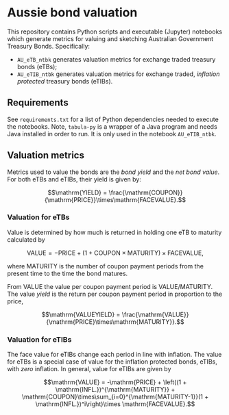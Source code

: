 # Aussie bond valuation

This repository contains Python scripts and executable (Jupyter) notebooks which generate metrics for valuing and sketching Australian Government Treasury Bonds. Specifically:

- `AU_eTB_ntbk` generates valuation metrics for exchange traded treasury bonds (eTBs);
- `AU_eTIB_ntbk` generates valuation metrics for exchange traded, *inflation protected* treasury bonds (eTIBs).


## Requirements

See `requirements.txt` for a list of Python dependencies needed to execute the notebooks. Note, `tabula-py` is a wrapper of a Java program and needs Java installed in order to run. It is only used in the notebook `AU_eTIB_ntbk`. 

## Valuation metrics

Metrics used to value the bonds are the *bond yield* and the *net bond value*. For both eTBs and eTIBs, their yield is given by:

$$\mathrm{YIELD} = \frac{\mathrm{COUPON}}{\mathrm{PRICE}}\times\mathrm{FACEVALUE}.$$

### Valuation for eTBs

Value is determined by how much is returned in holding one eTB to maturity calculated by

$$\mathrm{VALUE} = -\mathrm{PRICE} + \left(1 + \mathrm{COUPON}\times\mathrm{MATURITY}\right)\times\mathrm{FACEVALUE},$$

where $\mathrm{MATURITY}$ is the number of coupon payment periods from the present time to the time the bond matures. 

From $\mathrm{VALUE}$ the value per coupon payment period is $\mathrm{VALUE}/\mathrm{MATURITY}$. 
The value *yield* is the return per coupon payment period in proportion to the price,

$$\mathrm{VALUEYIELD} = \frac{\mathrm{VALUE}}{\mathrm{PRICE}\times\mathrm{MATURITY}}.$$

### Valuation for eTIBs

The face value for eTIBs change each period in line with inflation.
The value for eTBs is a special case of value for the inflation protected bonds, eTIBs, with *zero* inflation. 
In general, value for eTIBs are given by

$$\mathrm{VALUE} = -\mathrm{PRICE} + \left((1 + \mathrm{INFL.})^{\mathrm{MATURITY}} + \mathrm{COUPON}\times\sum_{i=0}^{\mathrm{MATURITY-1}}(1 + \mathrm{INFL.})^i\right)\times \mathrm{FACEVALUE}.$$



